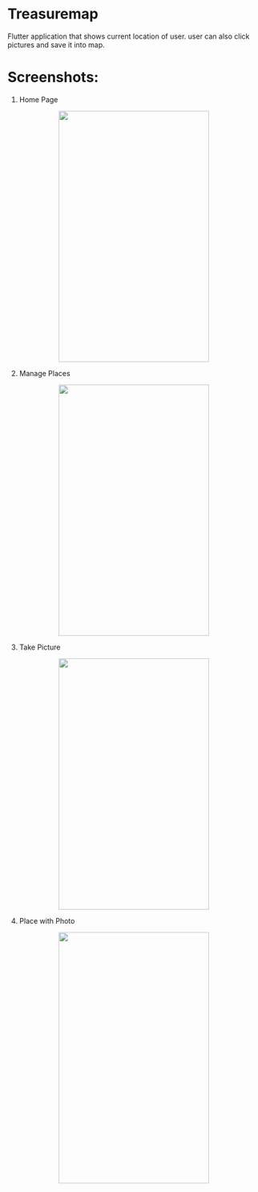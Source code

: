 # Treasuremap
Flutter application that shows current location of user. user can also click pictures and save it into map.


# Screenshots:

1. Home Page
<p align="center">
  <img width="300" height="500" src="https://user-images.githubusercontent.com/68772292/118421343-a3152900-b6de-11eb-9534-f892935ea357.png">
</p>


2. Manage Places
<p align="center">
  <img width="300" height="500" src="https://user-images.githubusercontent.com/68772292/118421789-6ac21a80-b6df-11eb-8ee2-4cd85f2907f6.png">
</p>

3. Take Picture
<p align="center">
  <img width="300" height="500" src="https://user-images.githubusercontent.com/68772292/118421902-b2e13d00-b6df-11eb-946f-3b54b9ff0aab.png">
</p>

4. Place with Photo
<p align="center">
  <img width="300" height="500" src="https://user-images.githubusercontent.com/68772292/118421914-bc6aa500-b6df-11eb-8f31-d8f58bcfedf0.png">
</p>
